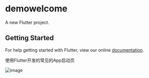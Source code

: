 # demowelcome

A new Flutter project.

## Getting Started

For help getting started with Flutter, view our online
[documentation](https://flutter.io/).

使用Flutter开发的常见的App启动页



![image](http://upload-images.jianshu.io/upload_images/14243013-a725a31e5261a3b5?imageMogr2/auto-orient/strip)
